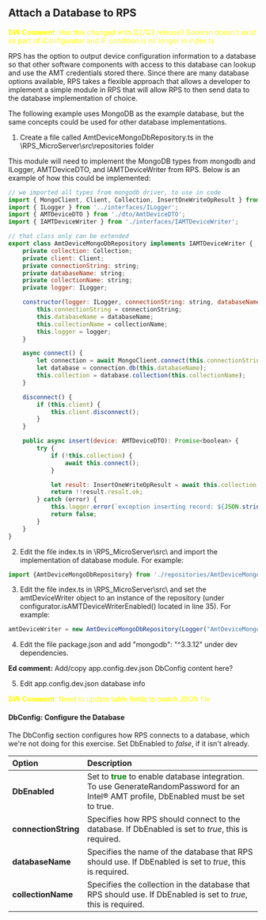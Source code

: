 ## Attach a Database to RPS

<span style="color:yellow"> **BW Comment**: Has this changed with Q2/Q3 release? Boolean doesn't exist as part of iConfigurator and IF condition is no longer in index.ts</span>

RPS has the option to output device configuration information to a database so that other software components with access to this database can lookup and use the AMT credentials stored there.  Since there are many database options available, RPS takes a flexible approach that allows a developer to implement a simple module in RPS that will allow RPS to then send data to the database implementation of choice.

The following example uses MongoDB as the example database, but the same concepts could be used for other database implementations.

1. Create a file called AmtDeviceMongoDbRepository.ts in the \RPS_MicroServer\src\repositories folder

This module will need to implement the MongoDB types from mongodb and ILogger, AMTDeviceDTO, and IAMTDeviceWriter from RPS.  Below is an example of how this could be implemented:

```javascript
// we imported all types from mongodb driver, to use in code
import { MongoClient, Client, Collection, InsertOneWriteOpResult } from 'mongodb';
import { ILogger } from '../interfaces/ILogger';
import { AMTDeviceDTO } from './dto/AmtDeviceDTO';
import { IAMTDeviceWriter } from './interfaces/IAMTDeviceWriter';

// that class only can be extended
export class AmtDeviceMongoDbRepository implements IAMTDeviceWriter {
    private collection: Collection;
    private client: Client;
    private connectionString: string;
    private databaseName: string;
    private collectionName: string;
    private logger: ILogger;

    constructor(logger: ILogger, connectionString: string, databaseName: string, collectionName: string) {
        this.connectionString = connectionString;
        this.databaseName = databaseName;
        this.collectionName = collectionName;
        this.logger = logger;
    }

    async connect() {
        let connection = await MongoClient.connect(this.connectionString, { useNewUrlParser: true });
        let database = connection.db(this.databaseName);
        this.collection = database.collection(this.collectionName);
    }

    disconnect() {
        if (this.client) {
            this.client.disconnect();
        }
    }

    public async insert(device: AMTDeviceDTO): Promise<boolean> {
        try {
            if (!this.collection) {
                await this.connect();
            }

            let result: InsertOneWriteOpResult = await this.collection.insertOne(device);
            return !!result.result.ok;
        } catch (error) {
            this.logger.error(`exception inserting record: ${JSON.stringify(error)}`);
            return false;
        }
    }
}
```

2. Edit the file index.ts in \RPS_MicroServer\src\ and import the implementation of database module. For example:

```javascript
import {AmtDeviceMongoDbRepository} from './repositories/AmtDeviceMongoDbRepository';
```

3. Edit the file index.ts in \RPS_MicroServer\src\ and set the amtDeviceWriter object to an instance of the repository (under configurator.isAMTDeviceWriterEnabled() located in line 35). For example:

```javascript
amtDeviceWriter = new AmtDeviceMongoDbRepository(Logger("AmtDeviceMongoDbRepository"), configurator.DbConfig.connectionString, configurator.DbConfig.databaseName configurator.DbConfig.collectionName);
```

4. Edit the file package.json and add "mongodb": "^3.3.12" under dev dependencies.

**Ed comment:** Add/copy app.config.dev.json DbConfig content here?

5. Edit app.config.dev.json database info

<span style="color:yellow"> **BW Comment**: Need to update table fields to match JSON file</span>


#### DbConfig: Configure the Database

The DbConfig section configures how RPS connects to a database, which we're not doing for this exercise. Set DbEnabled to *false*, if it isn't already.

| Option       |  Description    |
| :----------- | :-------------- |
| **DbEnabled** | Set to <span style="color:green"><b>true</b></span> to enable database integration. To use GenerateRandomPassword for an Intel&reg; AMT profile, DbEnabled must be set to true. |
| **connectionString** | Specifies how RPS should connect to the database. If DbEnabled is set to *true*, this is required. |
| **databaseName** | Specifies the name of the database that RPS should use. If DbEnabled is set to *true*, this is required. |
| **collectionName** |  Specifies the collection in the database that RPS should use. If DbEnabled is set to *true*, this is required. |
